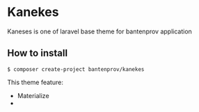 # Kanekes
Kaneses is one of laravel base theme for bantenprov application


## How to install
```
$ composer create-project bantenprov/kanekes
```

This theme feature:
- Materialize
- 
